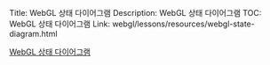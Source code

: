 Title: WebGL 상태 다이어그램
Description: WebGL 상태 다이어그램
TOC: WebGL 상태 다이어그램
Link: webgl/lessons/resources/webgl-state-diagram.html

[WebGL 상태 다이어그램](/webgl/lessons/resources/webgl-state-diagram.html)
